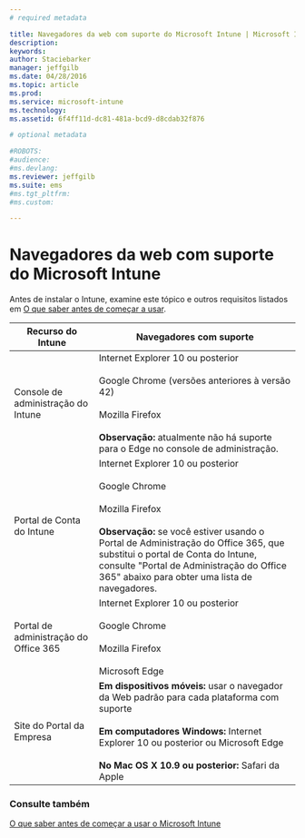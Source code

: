 ```yaml
---
# required metadata

title: Navegadores da web com suporte do Microsoft Intune | Microsoft Intune
description:
keywords:
author: Staciebarker
manager: jeffgilb
ms.date: 04/28/2016
ms.topic: article
ms.prod:
ms.service: microsoft-intune
ms.technology:
ms.assetid: 6f4ff11d-dc81-481a-bcd9-d8cdab32f876

# optional metadata

#ROBOTS:
#audience:
#ms.devlang:
ms.reviewer: jeffgilb
ms.suite: ems
#ms.tgt_pltfrm:
#ms.custom:

---
```


# Navegadores da web com suporte do Microsoft Intune

Antes de instalar o Intune, examine este tópico e outros requisitos listados em [O que saber antes de começar a usar](what-to-know-before-you-start-microsoft-intune.md).

|Recurso do Intune |Navegadores com suporte|
|---------|---------|
|Console de administração do Intune     |  Internet Explorer 10 ou posterior<br /><br />Google Chrome (versões anteriores à versão 42)<br /><br />Mozilla Firefox  <br /><br />**Observação:** atualmente não há suporte para o Edge no console de administração.                      
|Portal de Conta do Intune     | Internet Explorer 10 ou posterior<br /><br />Google Chrome <br /><br />Mozilla Firefox <br /><br />**Observação:** se você estiver usando o Portal de Administração do Office 365, que substitui o portal de Conta do Intune, consulte "Portal de Administração do Office 365" abaixo para obter uma lista de navegadores.    
|Portal de administração do Office 365     |Internet Explorer 10 ou posterior<br /><br />Google Chrome<br /><br />Mozilla Firefox  <br /><br />Microsoft Edge  |
|Site do Portal da Empresa     |**Em dispositivos móveis:** usar o navegador da Web padrão para cada plataforma com suporte   <br /><br />**Em computadores Windows:** Internet Explorer 10 ou posterior ou Microsoft Edge<br /><br />**No Mac OS X 10.9 ou posterior:** Safari da Apple    |


### Consulte também
[O que saber antes de começar a usar o Microsoft Intune](what-to-know-before-you-start-microsoft-intune.md)




<!--HONumber=May16_HO1-->


